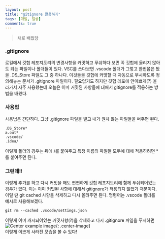 ```yaml
---
layout: post
title: "gitignore 활용하기"
tags: [개발, 일상]
comments: true
---
```


> 새로 배웠당  

### .gitignore  
로컬에서 깃헙 레포지토리의 변경사항을 커밋하고 푸쉬하다 보면 꼭 깃헙에 올리지 않아도 되는 파일이나 폴더들이 있다. VSC를 쓰다보면 .vscode 폴더가 그렇고 한번쯤은 봤을 .DS_Store 파일도 그 중 하나다. 이것들을 깃헙에 커밋할 때 자동으로 무시하도록 정의해놓는 문서가 .gitignore 파일이다. 필요없기도 하지만 깃헙 레포에 안이쁘게(?) 올라가서 자주 사용했는데 오늘은 이미 커밋된 사항들에 대해서 gitignore를 적용하는 방법을 배웠다.  

### 사용법  
사용법은 간단하다. 그냥 .gitignore 파일을 열고 내가 원치 않는 파일들을 써주면 된다.  
~~~
.DS_Store*
a.out*
.vscode/
.idea/
~~~

이렇게 폴더의 경우는 뒤에 /를 붙여주고 특정 이름의 파일들 모두에 대해 적용하려면 *를 붙여주면 된다.  

### 그런데!!  
이렇게 추가를 하고 다시 커밋을 해도 뻔뻔하게 깃헙 레포지토리에 함께 푸쉬되어있는 경우가 있다. 이는 이미 커밋된 사항에 대해서 gitignore가 적용되지 않았기 때문이다. 이럴 땐 git cached 사항을 삭제하고 다시 올려주면 된다. 명령어는 .vscode 폴더를 예시로 사용해보겠다.  
~~~
git rm --cached .vscode/settings.json
~~~

이렇게 이미 캐시되어있는 커밋사항(?)을 삭제하고 다시 .gitignore 파일을 푸시하면  
![Center example image](https://user-images.githubusercontent.com/35067611/69910060-571de800-1448-11ea-8cb0-dc4a14591673.png "Center"){: .center-image}  
이렇게 이쁘게 사라진 모습을 볼 수 있다!  